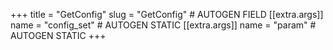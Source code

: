 +++
title = "GetConfig"
slug = "GetConfig" # AUTOGEN FIELD
[[extra.args]]
name = "config_set" # AUTOGEN STATIC
[[extra.args]]
name = "param" # AUTOGEN STATIC
+++